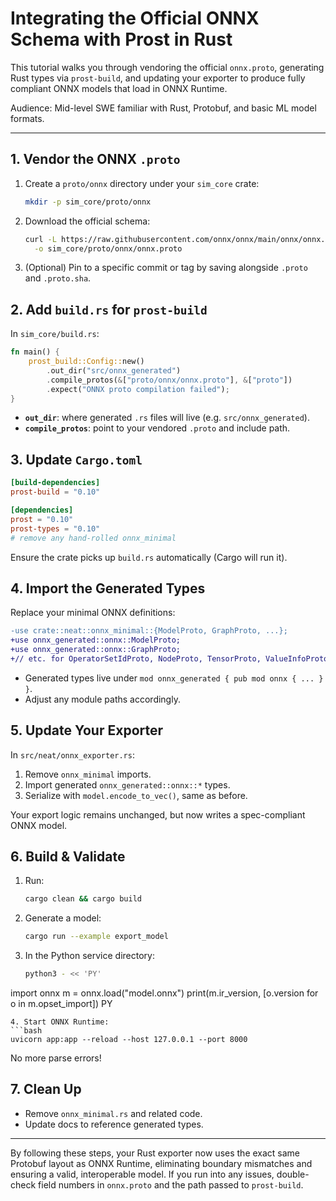 # Integrating the Official ONNX Schema with Prost in Rust

This tutorial walks you through vendoring the official `onnx.proto`, generating Rust types via `prost-build`, and updating your exporter to produce fully compliant ONNX models that load in ONNX Runtime.

Audience: Mid-level SWE familiar with Rust, Protobuf, and basic ML model formats.

---

## 1. Vendor the ONNX `.proto`

1. Create a `proto/onnx` directory under your `sim_core` crate:
   ```bash
   mkdir -p sim_core/proto/onnx
   ```
2. Download the official schema:
   ```bash
   curl -L https://raw.githubusercontent.com/onnx/onnx/main/onnx/onnx.proto \
     -o sim_core/proto/onnx/onnx.proto
   ```
3. (Optional) Pin to a specific commit or tag by saving alongside `.proto` and `.proto.sha`.

## 2. Add `build.rs` for `prost-build`

In `sim_core/build.rs`:
```rust
fn main() {
    prost_build::Config::new()
        .out_dir("src/onnx_generated")
        .compile_protos(&["proto/onnx/onnx.proto"], &["proto"])
        .expect("ONNX proto compilation failed");
}
```

- **`out_dir`**: where generated `.rs` files will live (e.g. `src/onnx_generated`).
- **`compile_protos`**: point to your vendored `.proto` and include path.

## 3. Update `Cargo.toml`

```toml
[build-dependencies]
prost-build = "0.10"

[dependencies]
prost = "0.10"
prost-types = "0.10"
# remove any hand-rolled onnx_minimal
```

Ensure the crate picks up `build.rs` automatically (Cargo will run it).

## 4. Import the Generated Types

Replace your minimal ONNX definitions:

```diff
-use crate::neat::onnx_minimal::{ModelProto, GraphProto, ...};
+use onnx_generated::onnx::ModelProto;
+use onnx_generated::onnx::GraphProto;
+// etc. for OperatorSetIdProto, NodeProto, TensorProto, ValueInfoProto...
```

- Generated types live under `mod onnx_generated { pub mod onnx { ... } }`.
- Adjust any module paths accordingly.

## 5. Update Your Exporter

In `src/neat/onnx_exporter.rs`:

1. Remove `onnx_minimal` imports.
2. Import generated `onnx_generated::onnx::*` types.
3. Serialize with `model.encode_to_vec()`, same as before.

Your export logic remains unchanged, but now writes a spec-compliant ONNX model.

## 6. Build & Validate

1. Run:
   ```bash
   cargo clean && cargo build
   ```
2. Generate a model:
   ```bash
   cargo run --example export_model
   ```
3. In the Python service directory:
   ```bash
   python3 - << 'PY'
import onnx
m = onnx.load("model.onnx")
print(m.ir_version, [o.version for o in m.opset_import])
PY
   ```
4. Start ONNX Runtime:
   ```bash
   uvicorn app:app --reload --host 127.0.0.1 --port 8000
   ```
   No more parse errors!

## 7. Clean Up

- Remove `onnx_minimal.rs` and related code.
- Update docs to reference generated types.

---

By following these steps, your Rust exporter now uses the exact same Protobuf layout as ONNX Runtime, eliminating boundary mismatches and ensuring a valid, interoperable model. If you run into any issues, double-check field numbers in `onnx.proto` and the path passed to `prost-build`.
